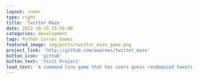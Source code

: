 ```yaml
---
layout: inner
type: right
title: 'Twitter Maze'
date: 2022-10-15 15:56:00
categories: development
tags: Python Curses Games
featured_image: img/posts/twitter_maze_game.png
project_link: 'http://github.com/awarnes/twitter_maze'
button_icon: 'github'
button_text: 'Visit Project'
lead_text: 'A command line game that has users guess randomized tweets from Twitter.'
---
```

